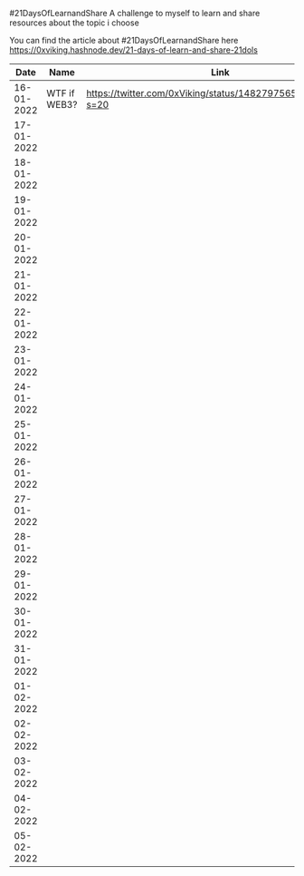 #21DaysOfLearnandShare
A challenge to myself to learn and share resources about the topic i choose

You can find the article about #21DaysOfLearnandShare here 
https://0xviking.hashnode.dev/21-days-of-learn-and-share-21dols

| Date       | Name         | Link                                                         |
|------------|--------------|--------------------------------------------------------------|
| 16-01-2022 | WTF if WEB3? | https://twitter.com/0xViking/status/1482797565611589633?s=20 |
| 17-01-2022 |              |                                                              |
| 18-01-2022 |              |                                                              |
| 19-01-2022 |              |                                                              |
| 20-01-2022 |              |                                                              |
| 21-01-2022 |              |                                                              |
| 22-01-2022 |              |                                                              |
| 23-01-2022 |              |                                                              |
| 24-01-2022 |              |                                                              |
| 25-01-2022 |              |                                                              |
| 26-01-2022 |              |                                                              |
| 27-01-2022 |              |                                                              |
| 28-01-2022 |              |                                                              |
| 29-01-2022 |              |                                                              |
| 30-01-2022 |              |                                                              |
| 31-01-2022 |              |                                                              |
| 01-02-2022 |              |                                                              |
| 02-02-2022 |              |                                                              |
| 03-02-2022 |              |                                                              |
| 04-02-2022 |              |                                                              |
| 05-02-2022 |              |                                                              |

